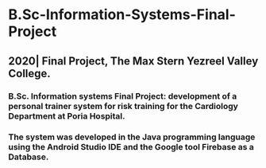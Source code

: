 # B.Sc-Information-Systems-Final-Project
## 2020| Final Project, The Max Stern Yezreel Valley College.

### B.Sc. Information systems Final Project: development of a personal trainer system for risk training for the Cardiology Department at Poria Hospital.
### The system was developed in the Java programming language using the Android Studio IDE and the Google tool Firebase as a Database.
